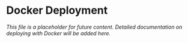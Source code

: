 # Docker Deployment

*This file is a placeholder for future content. Detailed documentation on deploying with Docker will be added here.*
